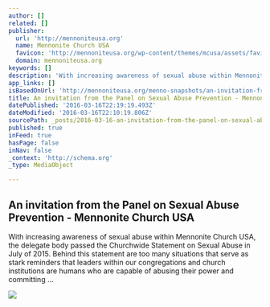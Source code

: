 ```yaml
---
author: []
related: []
publisher:
  url: 'http://mennoniteusa.org'
  name: Mennonite Church USA
  favicon: 'http://mennoniteusa.org/wp-content/themes/mcusa/assets/favicon-16x16.png'
  domain: mennoniteusa.org
keywords: []
description: 'With increasing awareness of sexual abuse within Mennonite Church USA, the delegate body passed the Churchwide Statement on Sexual Abuse in July of 2015. Behind this statement are too many situations that serve as stark reminders that leaders within our congregations and church institutions are humans who are capable of abusing their power and committing ...'
app_links: []
isBasedOnUrl: 'http://mennoniteusa.org/menno-snapshots/an-invitation-from-the-panel-on-sexual-abuse-prevention/'
title: An invitation from the Panel on Sexual Abuse Prevention - Mennonite Church USA
datePublished: '2016-03-16T22:19:19.493Z'
dateModified: '2016-03-16T22:10:19.806Z'
sourcePath: _posts/2016-03-16-an-invitation-from-the-panel-on-sexual-abuse-prevention-me.md
published: true
inFeed: true
hasPage: false
inNav: false
_context: 'http://schema.org'
_type: MediaObject

---
```

<article style=""><h1>An invitation from the Panel on Sexual Abuse Prevention - Mennonite Church USA</h1><p>With increasing awareness of sexual abuse within Mennonite Church USA, the delegate body passed the Churchwide Statement on Sexual Abuse in July of 2015. Behind this statement are too many situations that serve as stark reminders that leaders within our congregations and church institutions are humans who are capable of abusing their power and committing ...</p><img src="http://mennoniteusa.org/wp-content/uploads/2016/02/delegates.jpg" /></article>